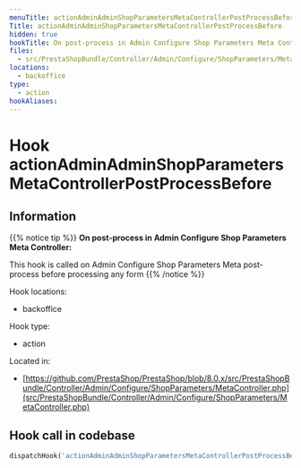 ```yaml
---
menuTitle: actionAdminAdminShopParametersMetaControllerPostProcessBefore
Title: actionAdminAdminShopParametersMetaControllerPostProcessBefore
hidden: true
hookTitle: On post-process in Admin Configure Shop Parameters Meta Controller
files:
  - src/PrestaShopBundle/Controller/Admin/Configure/ShopParameters/MetaController.php
locations:
  - backoffice
type:
  - action
hookAliases:
---
```


# Hook actionAdminAdminShopParametersMetaControllerPostProcessBefore

## Information

{{% notice tip %}}
**On post-process in Admin Configure Shop Parameters Meta Controller:** 

This hook is called on Admin Configure Shop Parameters Meta post-process before processing any form
{{% /notice %}}

Hook locations: 
  - backoffice

Hook type: 
  - action

Located in: 
  - [https://github.com/PrestaShop/PrestaShop/blob/8.0.x/src/PrestaShopBundle/Controller/Admin/Configure/ShopParameters/MetaController.php](src/PrestaShopBundle/Controller/Admin/Configure/ShopParameters/MetaController.php)

## Hook call in codebase

```php
dispatchHook('actionAdminAdminShopParametersMetaControllerPostProcessBefore', ['controller' => $this])
```